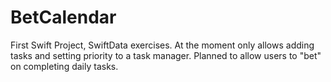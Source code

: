 # BetCalendar
First Swift Project, SwiftData exercises. At the moment only allows adding tasks and setting priority to a task manager. Planned to allow users to "bet" on completing daily tasks.
